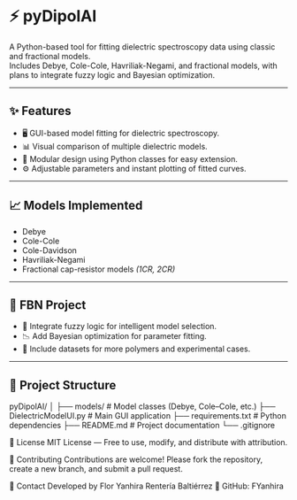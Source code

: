 # ⚡ pyDipolAI

A Python-based tool for fitting dielectric spectroscopy data using classic and fractional models.  
Includes Debye, Cole-Cole, Havriliak-Negami, and fractional models, with plans to integrate fuzzy logic and Bayesian optimization.  

---

## ✨ Features
- 🖥️ GUI-based model fitting for dielectric spectroscopy.
- 📊 Visual comparison of multiple dielectric models.
- 🧩 Modular design using Python classes for easy extension.
- ⚙️ Adjustable parameters and instant plotting of fitted curves.

---

## 📈 Models Implemented
- Debye
- Cole-Cole
- Cole-Davidson
- Havriliak-Negami
- Fractional cap-resistor models *(1CR, 2CR)*

---

## 🚀 FBN Project
- 🤖 Integrate fuzzy logic for intelligent model selection.
- 📉 Add Bayesian optimization for parameter fitting.
- 🧪 Include datasets for more polymers and experimental cases.

---

## 📂 Project Structure
pyDipolAI/
│
├── models/               # Model classes (Debye, Cole–Cole, etc.)
├── DielectricModelUI.py  # Main GUI application
├── requirements.txt      # Python dependencies
├── README.md             # Project documentation
└── .gitignore

📜 License
MIT License — Free to use, modify, and distribute with attribution.

🤝 Contributing
Contributions are welcome!
Please fork the repository, create a new branch, and submit a pull request.

📧 Contact
Developed by Flor Yanhira Rentería Baltiérrez
🔗 GitHub: FYanhira

